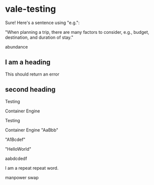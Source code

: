 # vale-testing

Sure! Here's a sentence using "e.g.":

"When planning a trip, there are many factors to consider, e.g., budget, destination, and duration of stay."

abundance

## I am a heading

This should return an error

## second heading

Testing

Container Engine

Testing

Container Engine "AaBbb"

"A1Bcdef"

"HelloWorld"

aabdcdedf

I am a repeat repeat word.

manpower swap
